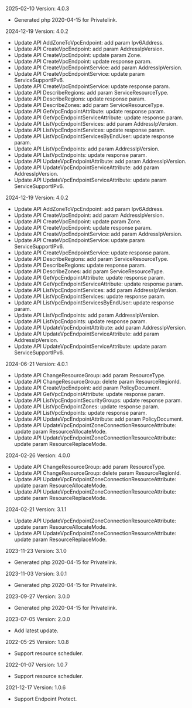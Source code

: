 2025-02-10 Version: 4.0.3
- Generated php 2020-04-15 for Privatelink.

2024-12-19 Version: 4.0.2
- Update API AddZoneToVpcEndpoint: add param Ipv6Address.
- Update API CreateVpcEndpoint: add param AddressIpVersion.
- Update API CreateVpcEndpoint: update param Zone.
- Update API CreateVpcEndpoint: update response param.
- Update API CreateVpcEndpointService: add param AddressIpVersion.
- Update API CreateVpcEndpointService: update param ServiceSupportIPv6.
- Update API CreateVpcEndpointService: update response param.
- Update API DescribeRegions: add param ServiceResourceType.
- Update API DescribeRegions: update response param.
- Update API DescribeZones: add param ServiceResourceType.
- Update API GetVpcEndpointAttribute: update response param.
- Update API GetVpcEndpointServiceAttribute: update response param.
- Update API ListVpcEndpointServices: add param AddressIpVersion.
- Update API ListVpcEndpointServices: update response param.
- Update API ListVpcEndpointServicesByEndUser: update response param.
- Update API ListVpcEndpoints: add param AddressIpVersion.
- Update API ListVpcEndpoints: update response param.
- Update API UpdateVpcEndpointAttribute: add param AddressIpVersion.
- Update API UpdateVpcEndpointServiceAttribute: add param AddressIpVersion.
- Update API UpdateVpcEndpointServiceAttribute: update param ServiceSupportIPv6.


2024-12-19 Version: 4.0.2
- Update API AddZoneToVpcEndpoint: add param Ipv6Address.
- Update API CreateVpcEndpoint: add param AddressIpVersion.
- Update API CreateVpcEndpoint: update param Zone.
- Update API CreateVpcEndpoint: update response param.
- Update API CreateVpcEndpointService: add param AddressIpVersion.
- Update API CreateVpcEndpointService: update param ServiceSupportIPv6.
- Update API CreateVpcEndpointService: update response param.
- Update API DescribeRegions: add param ServiceResourceType.
- Update API DescribeRegions: update response param.
- Update API DescribeZones: add param ServiceResourceType.
- Update API GetVpcEndpointAttribute: update response param.
- Update API GetVpcEndpointServiceAttribute: update response param.
- Update API ListVpcEndpointServices: add param AddressIpVersion.
- Update API ListVpcEndpointServices: update response param.
- Update API ListVpcEndpointServicesByEndUser: update response param.
- Update API ListVpcEndpoints: add param AddressIpVersion.
- Update API ListVpcEndpoints: update response param.
- Update API UpdateVpcEndpointAttribute: add param AddressIpVersion.
- Update API UpdateVpcEndpointServiceAttribute: add param AddressIpVersion.
- Update API UpdateVpcEndpointServiceAttribute: update param ServiceSupportIPv6.


2024-06-21 Version: 4.0.1
- Update API ChangeResourceGroup: add param ResourceType.
- Update API ChangeResourceGroup: delete param ResourceRegionId.
- Update API CreateVpcEndpoint: add param PolicyDocument.
- Update API GetVpcEndpointAttribute: update response param.
- Update API ListVpcEndpointSecurityGroups: update response param.
- Update API ListVpcEndpointZones: update response param.
- Update API ListVpcEndpoints: update response param.
- Update API UpdateVpcEndpointAttribute: add param PolicyDocument.
- Update API UpdateVpcEndpointZoneConnectionResourceAttribute: update param ResourceAllocateMode.
- Update API UpdateVpcEndpointZoneConnectionResourceAttribute: update param ResourceReplaceMode.


2024-02-26 Version: 4.0.0
- Update API ChangeResourceGroup: add param ResourceType.
- Update API ChangeResourceGroup: delete param ResourceRegionId.
- Update API UpdateVpcEndpointZoneConnectionResourceAttribute: update param ResourceAllocateMode.
- Update API UpdateVpcEndpointZoneConnectionResourceAttribute: update param ResourceReplaceMode.


2024-02-21 Version: 3.1.1
- Update API UpdateVpcEndpointZoneConnectionResourceAttribute: update param ResourceAllocateMode.
- Update API UpdateVpcEndpointZoneConnectionResourceAttribute: update param ResourceReplaceMode.


2023-11-23 Version: 3.1.0
- Generated php 2020-04-15 for Privatelink.

2023-11-03 Version: 3.0.1
- Generated php 2020-04-15 for Privatelink.

2023-09-27 Version: 3.0.0
- Generated php 2020-04-15 for Privatelink.

2023-07-05 Version: 2.0.0
- Add latest update.

2022-05-25 Version: 1.0.8
- Support resource scheduler.

2022-01-07 Version: 1.0.7
- Support resource scheduler.

2021-12-17 Version: 1.0.6
- Support Endpoint Protect.

